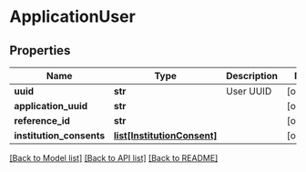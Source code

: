 # ApplicationUser

## Properties
Name | Type | Description | Notes
------------ | ------------- | ------------- | -------------
**uuid** | **str** | User UUID | [optional] 
**application_uuid** | **str** |  | [optional] 
**reference_id** | **str** |  | [optional] 
**institution_consents** | [**list[InstitutionConsent]**](InstitutionConsent.md) |  | [optional] 

[[Back to Model list]](../README.md#documentation-for-models) [[Back to API list]](../README.md#documentation-for-api-endpoints) [[Back to README]](../README.md)


